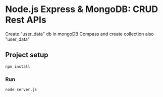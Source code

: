 # Node.js Express & MongoDB: CRUD Rest APIs

Create "user_data" db in mongoDB Compass and create collection also "user_data"

## Project setup
```
npm install
```

### Run
```
node server.js
```
